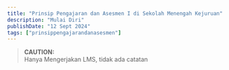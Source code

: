```yaml
---
title: "Prinsip Pengajaran dan Asesmen I di Sekolah Menengah Kejuruan"
description: "Mulai Diri"
publishDate: "12 Sept 2024"
tags: ["prinsippengajarandanasesmen"]
---
```


> **CAUTION:**  
> Hanya Mengerjakan LMS, tidak ada catatan
